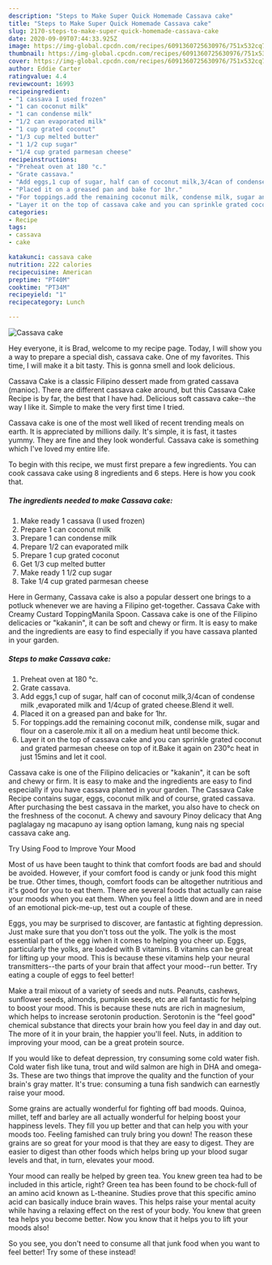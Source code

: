 ```yaml
---
description: "Steps to Make Super Quick Homemade Cassava cake"
title: "Steps to Make Super Quick Homemade Cassava cake"
slug: 2170-steps-to-make-super-quick-homemade-cassava-cake
date: 2020-09-09T07:44:33.925Z
image: https://img-global.cpcdn.com/recipes/6091360725630976/751x532cq70/cassava-cake-recipe-main-photo.jpg
thumbnail: https://img-global.cpcdn.com/recipes/6091360725630976/751x532cq70/cassava-cake-recipe-main-photo.jpg
cover: https://img-global.cpcdn.com/recipes/6091360725630976/751x532cq70/cassava-cake-recipe-main-photo.jpg
author: Eddie Carter
ratingvalue: 4.4
reviewcount: 16993
recipeingredient:
- "1 cassava I used frozen"
- "1 can coconut milk"
- "1 can condense milk"
- "1/2 can evaporated milk"
- "1 cup grated coconut"
- "1/3 cup melted butter"
- "1 1/2 cup sugar"
- "1/4 cup grated parmesan cheese"
recipeinstructions:
- "Preheat oven at 180 °c."
- "Grate cassava."
- "Add eggs,1 cup of sugar, half can of coconut milk,3/4can of condense milk ,evaporated milk and 1/4cup of grated cheese.Blend it well."
- "Placed it on a greased pan and bake for 1hr."
- "For toppings.add the remaining coconut milk, condense milk, sugar and flour on a caserole.mix it all on a medium heat until become thick."
- "Layer it on the top of cassava cake and you can sprinkle grated coconut and grated parmesan cheese on top of it.Bake it again on 230°c heat in just 15mins and let it cool."
categories:
- Recipe
tags:
- cassava
- cake

katakunci: cassava cake 
nutrition: 222 calories
recipecuisine: American
preptime: "PT40M"
cooktime: "PT34M"
recipeyield: "1"
recipecategory: Lunch

---
```



![Cassava cake](https://img-global.cpcdn.com/recipes/6091360725630976/751x532cq70/cassava-cake-recipe-main-photo.jpg)

Hey everyone, it is Brad, welcome to my recipe page. Today, I will show you a way to prepare a special dish, cassava cake. One of my favorites. This time, I will make it a bit tasty. This is gonna smell and look delicious.

Cassava Cake is a classic Filipino dessert made from grated cassava (manioc). There are different cassava cake around, but this Cassava Cake Recipe is by far, the best that I have had. Delicious soft cassava cake--the way I like it. Simple to make the very first time I tried.

Cassava cake is one of the most well liked of recent trending meals on earth. It is appreciated by millions daily. It's simple, it is fast, it tastes yummy. They are fine and they look wonderful. Cassava cake is something which I've loved my entire life.


To begin with this recipe, we must first prepare a few ingredients. You can cook cassava cake using 8 ingredients and 6 steps. Here is how you cook that.

<!--inarticleads1-->

##### The ingredients needed to make Cassava cake:

1. Make ready 1 cassava (I used frozen)
1. Prepare 1 can coconut milk
1. Prepare 1 can condense milk
1. Prepare 1/2 can evaporated milk
1. Prepare 1 cup grated coconut
1. Get 1/3 cup melted butter
1. Make ready 1 1/2 cup sugar
1. Take 1/4 cup grated parmesan cheese


Here in Germany, Cassava cake is also a popular dessert one brings to a potluck whenever we are having a Filipino get-together. Cassava Cake with Creamy Custard ToppingManila Spoon. Cassava cake is one of the Filipino delicacies or &#34;kakanin&#34;, it can be soft and chewy or firm. It is easy to make and the ingredients are easy to find especially if you have cassava planted in your garden. 

<!--inarticleads2-->

##### Steps to make Cassava cake:

1. Preheat oven at 180 °c.
1. Grate cassava.
1. Add eggs,1 cup of sugar, half can of coconut milk,3/4can of condense milk ,evaporated milk and 1/4cup of grated cheese.Blend it well.
1. Placed it on a greased pan and bake for 1hr.
1. For toppings.add the remaining coconut milk, condense milk, sugar and flour on a caserole.mix it all on a medium heat until become thick.
1. Layer it on the top of cassava cake and you can sprinkle grated coconut and grated parmesan cheese on top of it.Bake it again on 230°c heat in just 15mins and let it cool.


Cassava cake is one of the Filipino delicacies or &#34;kakanin&#34;, it can be soft and chewy or firm. It is easy to make and the ingredients are easy to find especially if you have cassava planted in your garden. The Cassava Cake Recipe contains sugar, eggs, coconut milk and of course, grated cassava. After purchasing the best cassava in the market, you also have to check on the freshness of the coconut. A chewy and savoury Pinoy delicacy that Ang paglalagay ng macapuno ay isang option lamang, kung nais ng special cassava cake ang. 

Try Using Food to Improve Your Mood


Most of us have been taught to think that comfort foods are bad and should be avoided. However, if your comfort food is candy or junk food this might be true. Other times, though, comfort foods can be altogether nutritious and it's good for you to eat them. There are several foods that actually can raise your moods when you eat them. When you feel a little down and are in need of an emotional pick-me-up, test out a couple of these.

Eggs, you may be surprised to discover, are fantastic at fighting depression. Just make sure that you don't toss out the yolk. The yolk is the most essential part of the egg iwhen it comes to helping you cheer up. Eggs, particularly the yolks, are loaded with B vitamins. B vitamins can be great for lifting up your mood. This is because these vitamins help your neural transmitters--the parts of your brain that affect your mood--run better. Try eating a couple of eggs to feel better!

Make a trail mixout of a variety of seeds and nuts. Peanuts, cashews, sunflower seeds, almonds, pumpkin seeds, etc are all fantastic for helping to boost your mood. This is because these nuts are rich in magnesium, which helps to increase serotonin production. Serotonin is the "feel good" chemical substance that directs your brain how you feel day in and day out. The more of it in your brain, the happier you'll feel. Nuts, in addition to improving your mood, can be a great protein source.

If you would like to defeat depression, try consuming some cold water fish. Cold water fish like tuna, trout and wild salmon are high in DHA and omega-3s. These are two things that improve the quality and the function of your brain's gray matter. It's true: consuming a tuna fish sandwich can earnestly raise your mood. 

Some grains are actually wonderful for fighting off bad moods. Quinoa, millet, teff and barley are all actually wonderful for helping boost your happiness levels. They fill you up better and that can help you with your moods too. Feeling famished can truly bring you down! The reason these grains are so great for your mood is that they are easy to digest. They are easier to digest than other foods which helps bring up your blood sugar levels and that, in turn, elevates your mood.

Your mood can really be helped by green tea. You knew green tea had to be included in this article, right? Green tea has been found to be chock-full of an amino acid known as L-theanine. Studies prove that this specific amino acid can basically induce brain waves. This helps raise your mental acuity while having a relaxing effect on the rest of your body. You knew that green tea helps you become better. Now you know that it helps you to lift your moods also!

So you see, you don't need to consume all that junk food when you want to feel better! Try some of these instead!

